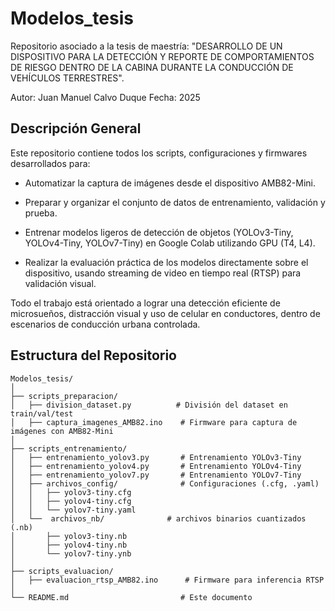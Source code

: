 # Modelos_tesis
Repositorio asociado a la tesis de maestría:
"DESARROLLO DE UN DISPOSITIVO PARA LA DETECCIÓN Y REPORTE DE COMPORTAMIENTOS DE RIESGO DENTRO DE LA CABINA DURANTE LA CONDUCCIÓN DE VEHÍCULOS TERRESTRES".

Autor: Juan Manuel Calvo Duque
Fecha: 2025

## Descripción General
Este repositorio contiene todos los scripts, configuraciones y firmwares desarrollados para:

* Automatizar la captura de imágenes desde el dispositivo AMB82-Mini.

* Preparar y organizar el conjunto de datos de entrenamiento, validación y prueba.

* Entrenar modelos ligeros de detección de objetos (YOLOv3-Tiny, YOLOv4-Tiny, YOLOv7-Tiny) en Google Colab utilizando GPU (T4, L4).
  
* Realizar la evaluación práctica de los modelos directamente sobre el dispositivo, usando streaming de video en tiempo real (RTSP) para validación visual.

Todo el trabajo está orientado a lograr una detección eficiente de microsueños, distracción visual y uso de celular en conductores, dentro de escenarios de conducción urbana controlada.

## Estructura del Repositorio

```plaintext
Modelos_tesis/
│
├── scripts_preparacion/
│   ├── division_dataset.py          # División del dataset en train/val/test
│   ├── captura_imagenes_AMB82.ino    # Firmware para captura de imágenes con AMB82-Mini
│
├── scripts_entrenamiento/
│   ├── entrenamiento_yolov3.py       # Entrenamiento YOLOv3-Tiny
│   ├── entrenamiento_yolov4.py       # Entrenamiento YOLOv4-Tiny
│   ├── entrenamiento_yolov7.py       # Entrenamiento YOLOv7-Tiny
│   ├── archivos_config/              # Configuraciones (.cfg, .yaml)
│   │   ├── yolov3-tiny.cfg
│   │   ├── yolov4-tiny.cfg
│   │   └── yolov7-tiny.yaml
│   └──  archivos_nb/              # archivos binarios cuantizados (.nb)
│       ├── yolov3-tiny.nb
│       ├── yolov4-tiny.nb
│       └── yolov7-tiny.ynb
│
├── scripts_evaluacion/
│   ├── evaluacion_rtsp_AMB82.ino      # Firmware para inferencia RTSP
│
└── README.md                         # Este documento




